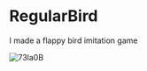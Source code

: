 # RegularBird
I made a flappy bird imitation game

![73la0B](https://github.com/ErsinAgirman/RegularBird/assets/117252660/4fa8108d-a2dc-4d52-b89d-180f7eb4c090)
